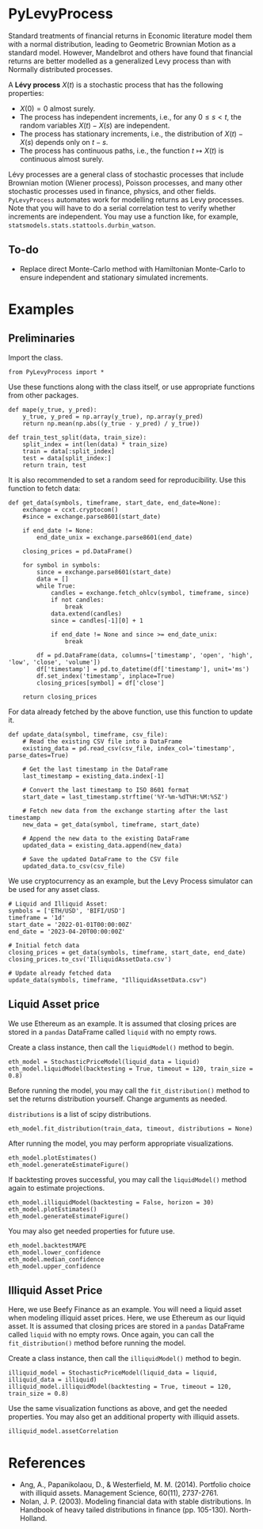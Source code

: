 # PyLevyProcess
Standard treatments of financial returns in Economic literature model them with a normal distribution, leading to Geometric Brownian Motion as a standard model. However, Mandelbrot and others have found that financial returns are better modelled as a generalized Levy process than with Normally distributed processes.

A **Lévy process** $X(t)$ is a stochastic process that has the following properties:
- $X(0) = 0$ almost surely.
- The process has independent increments, i.e., for any $0 \leq s < t$, the random variables $X(t) - X(s)$ are independent.
- The process has stationary increments, i.e., the distribution of $X(t) - X(s)$ depends only on $t - s$.
- The process has continuous paths, i.e., the function $t \mapsto X(t)$ is continuous almost surely.
 
 Lévy processes are a general class of stochastic processes that include Brownian motion (Wiener process), Poisson processes, and many other stochastic processes used in finance, physics, and other fields. `PyLevyProcess` automates work for modelling returns as Levy processes. Note that you will have to do a serial correlation test to verify whether increments are independent. You may use a function like, for example, `statsmodels.stats.stattools.durbin_watson`.

## To-do

- Replace direct Monte-Carlo method with Hamiltonian Monte-Carlo to ensure independent and stationary simulated increments.

# Examples
## Preliminaries
Import the class.
```
from PyLevyProcess import *
```
Use these functions along with the class itself, or use appropriate functions from other packages.
```
def mape(y_true, y_pred):
    y_true, y_pred = np.array(y_true), np.array(y_pred)
    return np.mean(np.abs((y_true - y_pred) / y_true))
    
def train_test_split(data, train_size):
    split_index = int(len(data) * train_size)
    train = data[:split_index]
    test = data[split_index:]
    return train, test
```
It is also recommended to set a random seed for reproducibility.
Use this function to fetch data:
```
def get_data(symbols, timeframe, start_date, end_date=None):
    exchange = ccxt.cryptocom()
    #since = exchange.parse8601(start_date)

    if end_date != None:
        end_date_unix = exchange.parse8601(end_date)

    closing_prices = pd.DataFrame()

    for symbol in symbols:
        since = exchange.parse8601(start_date)
        data = []
        while True:
            candles = exchange.fetch_ohlcv(symbol, timeframe, since)
            if not candles:
                break
            data.extend(candles)
            since = candles[-1][0] + 1

            if end_date != None and since >= end_date_unix:
                break

        df = pd.DataFrame(data, columns=['timestamp', 'open', 'high', 'low', 'close', 'volume'])
        df['timestamp'] = pd.to_datetime(df['timestamp'], unit='ms')
        df.set_index('timestamp', inplace=True)
        closing_prices[symbol] = df['close']

    return closing_prices
```
For data already fetched by the above function, use this function to update it.
```
def update_data(symbol, timeframe, csv_file):
    # Read the existing CSV file into a DataFrame
    existing_data = pd.read_csv(csv_file, index_col='timestamp', parse_dates=True)

    # Get the last timestamp in the DataFrame
    last_timestamp = existing_data.index[-1]

    # Convert the last timestamp to ISO 8601 format
    start_date = last_timestamp.strftime('%Y-%m-%dT%H:%M:%SZ')

    # Fetch new data from the exchange starting after the last timestamp
    new_data = get_data(symbol, timeframe, start_date)

    # Append the new data to the existing DataFrame
    updated_data = existing_data.append(new_data)

    # Save the updated DataFrame to the CSV file
    updated_data.to_csv(csv_file)
```
We use cryptocurrency as an example, but the Levy Process simulator can be used for any asset class.
```
# Liquid and Illiquid Asset:
symbols = ['ETH/USD', 'BIFI/USD']
timeframe = '1d'
start_date = '2022-01-01T00:00:00Z'
end_date = '2023-04-20T00:00:00Z'

# Initial fetch data
closing_prices = get_data(symbols, timeframe, start_date, end_date)
closing_prices.to_csv('IlliquidAssetData.csv')

# Update already fetched data
update_data(symbols, timeframe, "IlliquidAssetData.csv")
```
## Liquid Asset price
We use Ethereum as an example. It is assumed that closing prices are stored in a `pandas` DataFrame called `liquid` with no empty rows.

Create a class instance, then call the `liquidModel()` method to begin.
```
eth_model = StochasticPriceModel(liquid_data = liquid)
eth_model.liquidModel(backtesting = True, timeout = 120, train_size = 0.8)
```
Before running the model, you may call the `fit_distribution()` method to set the returns distribution yourself. Change arguments as needed.

`distributions` is a list of scipy distributions.
```
eth_model.fit_distribution(train_data, timeout, distributions = None)
```
After running the model, you may perform appropriate visualizations.
```
eth_model.plotEstimates()
eth_model.generateEstimateFigure()
```
If backtesting proves successful, you may call the `liquidModel()` method again to estimate projections.
```
eth_model.illiquidModel(backtesting = False, horizon = 30)
eth_model.plotEstimates()
eth_model.generateEstimateFigure()
```
You may also get needed properties for future use.
```
eth_model.backtestMAPE
eth_model.lower_confidence
eth_model.median_confidence
eth_model.upper_confidence
```
## Illiquid Asset Price
Here, we use Beefy Finance as an example. You will need a liquid asset when modeling illiquid asset prices. Here, we use Ethereum as our liquid asset. It is assumed that closing prices are stored in a `pandas` DataFrame called `liquid` with no empty rows. Once again, you can call the `fit_distribution()` method before running the model.

Create a class instance, then call the `illiquidModel()` method to begin.
```
illiquid_model = StochasticPriceModel(liquid_data = liquid, illiquid_data = illiquid)
illiquid_model.illiquidModel(backtesting = True, timeout = 120, train_size = 0.8)
```
Use the same visualization functions as above, and get the needed properties. You may also get an additional property with illiquid assets.
```
illiquid_model.assetCorrelation
```
# References
* Ang, A., Papanikolaou, D., & Westerfield, M. M. (2014). Portfolio choice with illiquid assets. Management Science, 60(11), 2737-2761.
* Nolan, J. P. (2003). Modeling financial data with stable distributions. In Handbook of heavy tailed distributions in finance (pp. 105-130). North-Holland.
